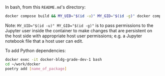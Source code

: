 In bash, from this `README.md`'s directory:

```bash
docker compose build && MY_UID="$(id -u)" MY_GID="$(id -g)" docker compose up
```

Note: `MY_UID="$(id -u)" MY_GID="$(id -g)"` is to pass permissions to the 
Jupyter user inside the container to make changes that are persistent on the 
host side with appropriate host user permissions; e.g. a Jupyter notebook file 
that a host user can edit.

To add Python dependencies:

```bash
docker exec -it docker-bldg-grade-dev-1 bash
cd ~/work/docker
poetry add [name_of_package]
```



